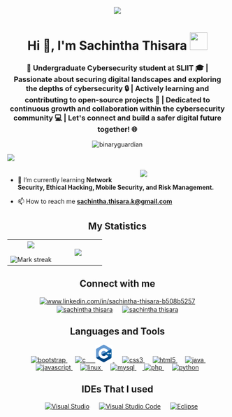 <p align="center"><img src = "https://assets-global.website-files.com/636e894daa9e99940a604aef/655fefa87782bc0d63943ecb_HTX%20and%20HECO%20Chain%20Hacked%20(1).webp" width="200" hight="90"></p>
<h1 align="center">Hi 👋, I'm Sachintha Thisara <img src="https://camo.githubusercontent.com/0c732027af8a28d138e3698181f7be7c9b97d443b4beb9c7ce8ec4cffc6b4767/68747470733a2f2f6d656469612e67697068792e636f6d2f6d656469612f6876524a434c467a6361737252346961377a2f67697068792e676966" width="40" height="40"></h1>
<h3 align="center">👋 Undergraduate Cybersecurity student at SLIIT 🎓 | Passionate about securing digital landscapes and exploring the depths of cybersecurity 🔒 | Actively learning and contributing to open-source projects 🚀 | Dedicated to continuous growth and collaboration within the cybersecurity community 💻 | Let's connect and build a safer digital future together! 🌐</h3>


<p align="center"> <img src="https://komarev.com/ghpvc/?username=binaryguardian&label=Profile%20views&color=0e75b6&style=flat" alt="binaryguardian" /> </p>


<img src="https://user-images.githubusercontent.com/73097560/115834477-dbab4500-a447-11eb-908a-139a6edaec5c.gif"><br><br>
<picture> <img align="right" src="https://github.com/7oSkaaa/7oSkaaa/blob/main/Images/Right_Side.gif?raw=true" width = 200px></picture>

- 🌱 I’m currently learning **Network Security, Ethical Hacking, Mobile Security, and Risk Management.**


- 📫 How to reach me **sachintha.thisara.k@gmail.com**

<h2 align="center">My Statistics</h2>
  
<table border="0" align="center">
<tr border="0">
<td width="50%" align="center">
  
  <img  align="center"  src="https://github-readme-stats.vercel.app/api?username=SachinthaThisara&show_icons=true&theme=gruvbox&hide_border=true"/>
  <br></br>
  <img  title="🔥 Get streak stats for your profile at git.io/streak-stats" alt="Mark streak" src="https://github-readme-streak-stats.herokuapp.com/?user=SachinthaThisara&theme=gruvbox&hide_border=true"/>


  
</td>

<td width="50%" align="center">

  <img  align="center"  src="https://github-readme-stats.anuraghazra1.vercel.app/api/top-langs/?username=SachinthaThisara&theme=dark&hide_border=true&no-bg=true&no-frame=true&langs_count=10"/>
  
  </td>
</tr>
</table>



<h2 align="center">Connect with me</h2>



<p align="center">
  &emsp;
<a href="https://linkedin.com/in/www.linkedin.com/in/sachintha-thisara-b508b5257" target="blank"><img align="center" src="https://raw.githubusercontent.com/Scar1109/skill-icons/59059d9d1a2c092696dc66e00931cc1181a4ce1f/icons/LinkedIn.svg" alt="www.linkedin.com/in/sachintha-thisara-b508b5257" height="40" width="40" /></a>
  &emsp;
<a href="https://fb.com/sachintha thisara" target="blank"><img align="center" src="https://raw.githubusercontent.com/rahuldkjain/github-profile-readme-generator/master/src/images/icons/Social/facebook.svg" alt="sachintha thisara" height="40" width="40" /></a>
  &emsp;
<a href="https://instagram.com/sachintha thisara" target="blank"><img align="center" src="https://raw.githubusercontent.com/Scar1109/skill-icons/59059d9d1a2c092696dc66e00931cc1181a4ce1f/icons/Instagram.svg" alt="sachintha thisara" height="40" width="40" /></a>
</p>


<h2 align="center">Languages and Tools</h2>

<p align="center"> 
 &emsp;
  <a href="https://getbootstrap.com" rel="noreferrer"> <img src="https://raw.githubusercontent.com/Scar1109/skill-icons/59059d9d1a2c092696dc66e00931cc1181a4ce1f/icons/Bootstrap.svg" alt="bootstrap" width="40" height="40"/> </a>
 &emsp;
  <a href="https://www.cprogramming.com/" target="_blank" rel="noreferrer"> <img src="https://raw.githubusercontent.com/Scar1109/skill-icons/59059d9d1a2c092696dc66e00931cc1181a4ce1f/icons/C.svg" alt="c" width="40" height="40"/> 
 &emsp;
  </a> <a href="https://www.w3schools.com/cpp/" target="_blank" rel="noreferrer"> <img src="https://raw.githubusercontent.com/devicons/devicon/master/icons/cplusplus/cplusplus-original.svg" alt="cplusplus" width="40" height="40"/> </a>
 &emsp;
  <a href="https://www.w3schools.com/css/" target="_blank" rel="noreferrer"> <img src="https://raw.githubusercontent.com/Scar1109/skill-icons/59059d9d1a2c092696dc66e00931cc1181a4ce1f/icons/TailwindCSS-Light.svg" alt="css3" width="40" height="40"/> </a> 
 &emsp;
  <a href="https://www.w3.org/html/" target="_blank" rel="noreferrer"> <img src="https://raw.githubusercontent.com/Scar1109/skill-icons/59059d9d1a2c092696dc66e00931cc1181a4ce1f/icons/HTML.svg" alt="html5" width="40" height="40"/> </a>
 &emsp;
  <a href="https://www.java.com" target="_blank" rel="noreferrer"> <img src="https://raw.githubusercontent.com/Scar1109/skill-icons/59059d9d1a2c092696dc66e00931cc1181a4ce1f/icons/Java-Light.svg" alt="java" width="40" height="40"/> </a> 
 &emsp;
  <a href="https://developer.mozilla.org/en-US/docs/Web/JavaScript" target="_blank" rel="noreferrer"> <img src="https://raw.githubusercontent.com/Scar1109/skill-icons/59059d9d1a2c092696dc66e00931cc1181a4ce1f/icons/JavaScript.svg" alt="javascript" width="40" height="40"/> </a> 
 &emsp;
  <a href="https://www.linux.org/" target="_blank" rel="noreferrer"> <img src="https://raw.githubusercontent.com/Scar1109/skill-icons/59059d9d1a2c092696dc66e00931cc1181a4ce1f/icons/Linux-Light.svg" alt="linux" width="40" height="40"/> </a>  &emsp;
  <a href="https://www.mysql.com/" target="_blank" rel="noreferrer"> <img src="https://raw.githubusercontent.com/Scar1109/skill-icons/59059d9d1a2c092696dc66e00931cc1181a4ce1f/icons/MySQL-Light.svg" alt="mysql" width="40" height="40"/> </a> 
 &emsp;<a href="https://www.php.net" target="_blank" rel="noreferrer"> <img src="https://raw.githubusercontent.com/Scar1109/skill-icons/59059d9d1a2c092696dc66e00931cc1181a4ce1f/icons/PHP-Light.svg" alt="php" width="40" height="40"/> </a> 
   &emsp;
  <a href="https://www.python.org" target="_blank" rel="noreferrer"> <img src="https://raw.githubusercontent.com/Scar1109/skill-icons/59059d9d1a2c092696dc66e00931cc1181a4ce1f/icons/Python-Light.svg" alt="python" width="40" height="40"/> </a> </p>



 <h2 align="center">IDEs That I used</h2>



<p align="center">
  &emsp;
  <a href="#"><img alt="Visual Studio" src="https://raw.githubusercontent.com/Scar1109/skill-icons/59059d9d1a2c092696dc66e00931cc1181a4ce1f/icons/VisualStudio-Light.svg" width="40" hight="40"></a>
  &emsp;
    <a href="#"><img alt="Visual Studio Code" src="https://raw.githubusercontent.com/Scar1109/skill-icons/59059d9d1a2c092696dc66e00931cc1181a4ce1f/icons/VSCode-Light.svg" width="40" hight="40"></a>
  &emsp;
    <a href="#"><img alt="Eclipse" src="https://raw.githubusercontent.com/Scar1109/skill-icons/59059d9d1a2c092696dc66e00931cc1181a4ce1f/icons/Eclipse-Light.svg" width="40" hight="40"/></a>
</p>
